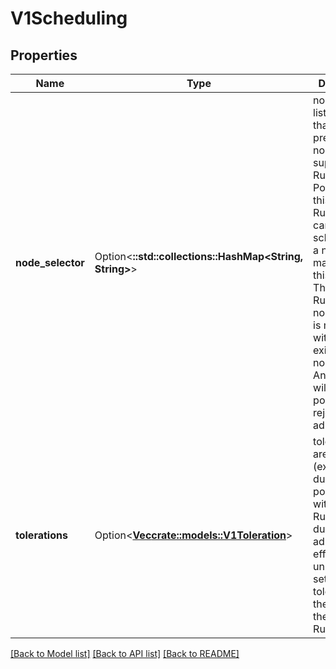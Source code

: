 # V1Scheduling

## Properties

Name | Type | Description | Notes
------------ | ------------- | ------------- | -------------
**node_selector** | Option<**::std::collections::HashMap<String, String>**> | nodeSelector lists labels that must be present on nodes that support this RuntimeClass. Pods using this RuntimeClass can only be scheduled to a node matched by this selector. The RuntimeClass nodeSelector is merged with a pod's existing nodeSelector. Any conflicts will cause the pod to be rejected in admission. | [optional]
**tolerations** | Option<[**Vec<crate::models::V1Toleration>**](v1.Toleration.md)> | tolerations are appended (excluding duplicates) to pods running with this RuntimeClass during admission, effectively unioning the set of nodes tolerated by the pod and the RuntimeClass. | [optional]

[[Back to Model list]](../README.md#documentation-for-models) [[Back to API list]](../README.md#documentation-for-api-endpoints) [[Back to README]](../README.md)



